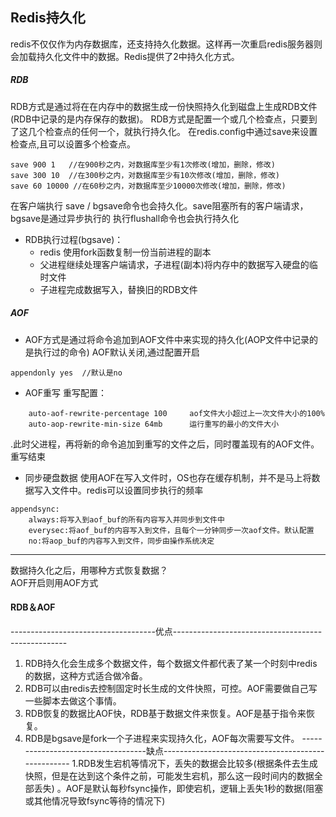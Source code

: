 ## Redis持久化
redis不仅仅作为内存数据库，还支持持久化数据。这样再一次重启redis服务器则会加载持久化文件中的数据。Redis提供了2中持久化方式。

##### RDB
RDB方式是通过将在在内存中的数据生成一份快照持久化到磁盘上生成RDB文件(RDB中记录的是内存保存的数据)。
RDB方式是配置一个或几个检查点，只要到了这几个检查点的任何一个，就执行持久化。
在redis.config中通过save来设置检查点,且可以设置多个检查点。
```
save 900 1   //在900秒之内，对数据库至少有1次修改(增加，删除，修改)
save 300 10  //在300秒之内，对数据库至少有10次修改(增加，删除，修改)
save 60 10000 //在60秒之内，对数据库至少10000次修改(增加，删除，修改)
```

在客户端执行 save / bgsave命令也会持久化。save阻塞所有的客户端请求，bgsave是通过异步执行的
执行flushall命令也会执行持久化

* RDB执行过程(bgsave)：
    - redis 使用fork函数复制一份当前进程的副本
    - 父进程继续处理客户端请求，子进程(副本)将内存中的数据写入硬盘的临时文件
    - 子进程完成数据写入，替换旧的RDB文件

##### AOF
* AOF方式是通过将命令追加到AOF文件中来实现的持久化(AOP文件中记录的是执行过的命令)
AOF默认关闭,通过配置开启
```
appendonly yes  //默认是no
```

* AOF重写
重写配置：
```
    auto-aof-rewrite-percentage 100     aof文件大小超过上一次文件大小的100%
    auto-aop-rewrite-min-size 64mb      运行重写的最小的文件大小
```
  .此时父进程，再将新的命令追加到重写的文件之后，同时覆盖现有的AOF文件。重写结束<br>

* 同步硬盘数据
使用AOF在写入文件时，OS也存在缓存机制，并不是马上将数据写入文件中。redis可以设置同步执行的频率
```
appendsync:
    always:将写入到aof_buf的所有内容写入并同步到文件中
    everysec:将aof_buf的内容写入到文件，且每个一分钟同步一次aof文件。默认配置
    no:将aop_buf的内容写入到文件，同步由操作系统决定
```

---
数据持久化之后，用哪种方式恢复数据？ <br>
AOF开启则用AOF方式


#### RDB＆AOF

------------------------------------优点---------------------------------------------------
1. RDB持久化会生成多个数据文件，每个数据文件都代表了某一个时刻中redis的数据，这种方式适合做冷备。
2. RDB可以由redis去控制固定时长生成的文件快照，可控。AOF需要做自己写一些脚本去做这个事情。
3. RDB恢复的数据比AOF快，RDB基于数据文件来恢复。AOF是基于指令来恢复。
4. RDB是bgsave是fork一个子进程来实现持久化，AOF每次需要写文件。
-----------------------------------缺点---------------------------------------------------
1.RDB发生宕机等情况下，丢失的数据会比较多(根据条件去生成快照，但是在达到这个条件之前，可能发生宕机，那么这一段时间内的数据全部丢失)
。AOF是默认每秒fsync操作，即使宕机，逻辑上丢失1秒的数据(阻塞或其他情况导致fsync等待的情况下)